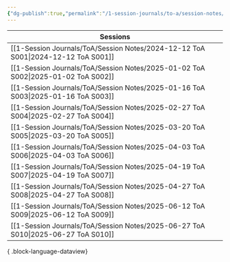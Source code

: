 ```yaml
---
{"dg-publish":true,"permalink":"/1-session-journals/to-a/session-notes/session-notes/"}
---
```


| Sessions                                                                             |
| ------------------------------------------------------------------------------------ |
| [[1-Session Journals/ToA/Session Notes/2024-12-12 ToA S001\|2024-12-12 ToA S001]] |
| [[1-Session Journals/ToA/Session Notes/2025-01-02 ToA S002\|2025-01-02 ToA S002]] |
| [[1-Session Journals/ToA/Session Notes/2025-01-16 ToA S003\|2025-01-16 ToA S003]] |
| [[1-Session Journals/ToA/Session Notes/2025-02-27 ToA S004\|2025-02-27 ToA S004]] |
| [[1-Session Journals/ToA/Session Notes/2025-03-20 ToA S005\|2025-03-20 ToA S005]] |
| [[1-Session Journals/ToA/Session Notes/2025-04-03 ToA S006\|2025-04-03 ToA S006]] |
| [[1-Session Journals/ToA/Session Notes/2025-04-19 ToA S007\|2025-04-19 ToA S007]] |
| [[1-Session Journals/ToA/Session Notes/2025-04-27 ToA S008\|2025-04-27 ToA S008]] |
| [[1-Session Journals/ToA/Session Notes/2025-06-12 ToA S009\|2025-06-12 ToA S009]] |
| [[1-Session Journals/ToA/Session Notes/2025-06-27 ToA S010\|2025-06-27 ToA S010]] |

{ .block-language-dataview}